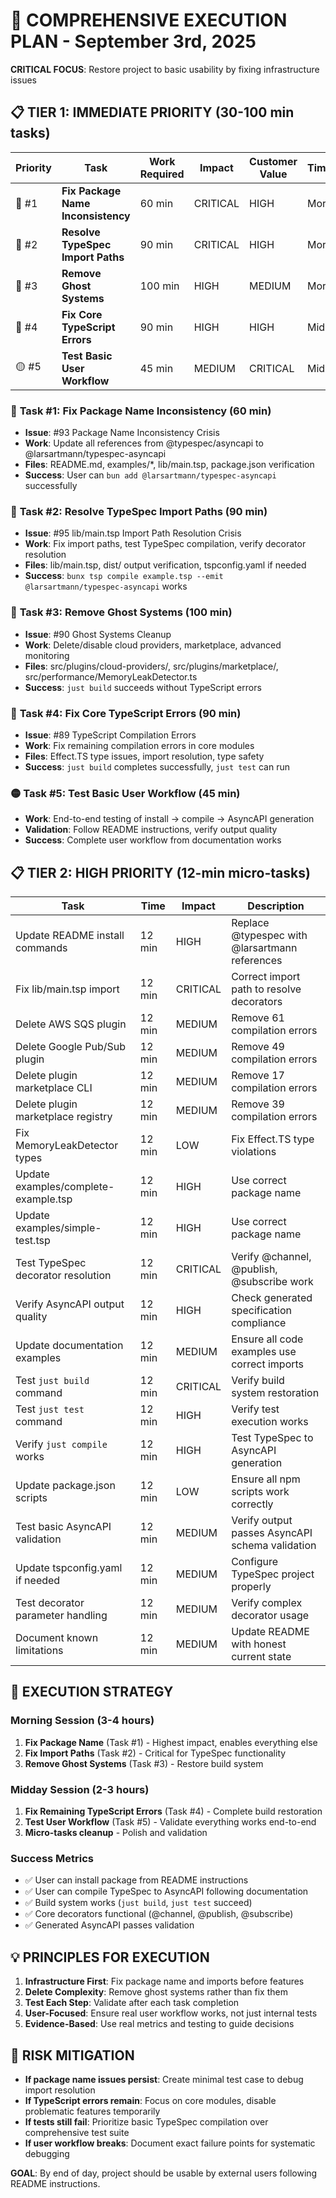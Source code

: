 # 🎯 COMPREHENSIVE EXECUTION PLAN - September 3rd, 2025

**CRITICAL FOCUS**: Restore project to basic usability by fixing infrastructure issues

## 📋 TIER 1: IMMEDIATE PRIORITY (30-100 min tasks)

| Priority | Task | Work Required | Impact | Customer Value | Timeline |
|----------|------|---------------|--------|----------------|----------|
| 🔴 #1 | **Fix Package Name Inconsistency** | 60 min | CRITICAL | HIGH | Morning |
| 🔴 #2 | **Resolve TypeSpec Import Paths** | 90 min | CRITICAL | HIGH | Morning |
| 🔴 #3 | **Remove Ghost Systems** | 100 min | HIGH | MEDIUM | Morning |
| 🔴 #4 | **Fix Core TypeScript Errors** | 90 min | HIGH | HIGH | Midday |
| 🟡 #5 | **Test Basic User Workflow** | 45 min | MEDIUM | CRITICAL | Midday |

### 🔴 **Task #1: Fix Package Name Inconsistency (60 min)**
- **Issue**: #93 Package Name Inconsistency Crisis
- **Work**: Update all references from @typespec/asyncapi to @larsartmann/typespec-asyncapi
- **Files**: README.md, examples/*, lib/main.tsp, package.json verification
- **Success**: User can `bun add @larsartmann/typespec-asyncapi` successfully

### 🔴 **Task #2: Resolve TypeSpec Import Paths (90 min)**  
- **Issue**: #95 lib/main.tsp Import Path Resolution Crisis
- **Work**: Fix import paths, test TypeSpec compilation, verify decorator resolution
- **Files**: lib/main.tsp, dist/ output verification, tspconfig.yaml if needed
- **Success**: `bunx tsp compile example.tsp --emit @larsartmann/typespec-asyncapi` works

### 🔴 **Task #3: Remove Ghost Systems (100 min)**
- **Issue**: #90 Ghost Systems Cleanup  
- **Work**: Delete/disable cloud providers, marketplace, advanced monitoring
- **Files**: src/plugins/cloud-providers/, src/plugins/marketplace/, src/performance/MemoryLeakDetector.ts
- **Success**: `just build` succeeds without TypeScript errors

### 🔴 **Task #4: Fix Core TypeScript Errors (90 min)**
- **Issue**: #89 TypeScript Compilation Errors
- **Work**: Fix remaining compilation errors in core modules
- **Files**: Effect.TS type issues, import resolution, type safety
- **Success**: `just build` completes successfully, `just test` can run

### 🟡 **Task #5: Test Basic User Workflow (45 min)**
- **Work**: End-to-end testing of install → compile → AsyncAPI generation
- **Validation**: Follow README instructions, verify output quality
- **Success**: Complete user workflow from documentation works

## 📋 TIER 2: HIGH PRIORITY (12-min micro-tasks)

| Task | Time | Impact | Description |
|------|------|---------|-------------|
| Update README install commands | 12 min | HIGH | Replace @typespec with @larsartmann references |
| Fix lib/main.tsp import | 12 min | CRITICAL | Correct import path to resolve decorators |
| Delete AWS SQS plugin | 12 min | MEDIUM | Remove 61 compilation errors |
| Delete Google Pub/Sub plugin | 12 min | MEDIUM | Remove 49 compilation errors |
| Delete plugin marketplace CLI | 12 min | MEDIUM | Remove 17 compilation errors |
| Delete plugin marketplace registry | 12 min | MEDIUM | Remove 39 compilation errors |
| Fix MemoryLeakDetector types | 12 min | LOW | Fix Effect.TS type violations |
| Update examples/complete-example.tsp | 12 min | HIGH | Use correct package name |
| Update examples/simple-test.tsp | 12 min | HIGH | Use correct package name |
| Test TypeSpec decorator resolution | 12 min | CRITICAL | Verify @channel, @publish, @subscribe work |
| Verify AsyncAPI output quality | 12 min | HIGH | Check generated specification compliance |
| Update documentation examples | 12 min | MEDIUM | Ensure all code examples use correct imports |
| Test `just build` command | 12 min | CRITICAL | Verify build system restoration |
| Test `just test` command | 12 min | HIGH | Verify test execution works |
| Verify `just compile` works | 12 min | HIGH | Test TypeSpec to AsyncAPI generation |
| Update package.json scripts | 12 min | LOW | Ensure all npm scripts work correctly |
| Test basic AsyncAPI validation | 12 min | MEDIUM | Verify output passes AsyncAPI schema validation |
| Update tspconfig.yaml if needed | 12 min | MEDIUM | Configure TypeSpec project properly |
| Test decorator parameter handling | 12 min | MEDIUM | Verify complex decorator usage |
| Document known limitations | 12 min | MEDIUM | Update README with honest current state |

## 🎯 EXECUTION STRATEGY

### **Morning Session (3-4 hours)**
1. **Fix Package Name** (Task #1) - Highest impact, enables everything else
2. **Fix Import Paths** (Task #2) - Critical for TypeSpec functionality  
3. **Remove Ghost Systems** (Task #3) - Restore build system

### **Midday Session (2-3 hours)**
1. **Fix Remaining TypeScript Errors** (Task #4) - Complete build restoration
2. **Test User Workflow** (Task #5) - Validate everything works end-to-end
3. **Micro-tasks cleanup** - Polish and validation

### **Success Metrics**
- ✅ User can install package from README instructions
- ✅ User can compile TypeSpec to AsyncAPI following documentation  
- ✅ Build system works (`just build`, `just test` succeed)
- ✅ Core decorators functional (@channel, @publish, @subscribe)
- ✅ Generated AsyncAPI passes validation

## 💡 PRINCIPLES FOR EXECUTION

1. **Infrastructure First**: Fix package name and imports before features
2. **Delete Complexity**: Remove ghost systems rather than fix them
3. **Test Each Step**: Validate after each task completion
4. **User-Focused**: Ensure real user workflow works, not just internal tests
5. **Evidence-Based**: Use real metrics and testing to guide decisions

## 🚨 RISK MITIGATION

- **If package name issues persist**: Create minimal test case to debug import resolution
- **If TypeScript errors remain**: Focus on core modules, disable problematic features temporarily
- **If tests still fail**: Prioritize basic TypeSpec compilation over comprehensive test suite
- **If user workflow breaks**: Document exact failure points for systematic debugging

**GOAL**: By end of day, project should be usable by external users following README instructions.
